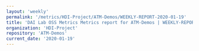 ```yaml
---
layout: 'weekly'
permalink: '/metrics/HDI-Project/ATM-Demos/WEEKLY-REPORT-2020-01-19'
title: 'DAI Lab OSS Metrics Metrics report for ATM-Demos | WEEKLY-REPORT-2020-01-19'
organization: 'HDI-Project'
repository: 'ATM-Demos'
current_date: '2020-01-19'
---
```

